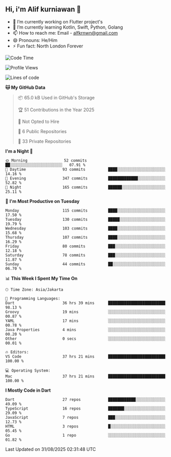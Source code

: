 ## Hi, i'm Alif kurniawan 👋

- 🔭 I’m currently working on Flutter project's
- 🌱 I’m currently learning Kotlin, Swift, Python, Golang
- 📫 How to reach me: Email - alfkrnwn@gmail.com
- 😄 Pronouns: He/Him
- ⚡ Fun fact: North London Forever

<!--START_SECTION:waka-->
![Code Time](http://img.shields.io/badge/Code%20Time-257%20hrs%2032%20mins-blue)

![Profile Views](http://img.shields.io/badge/Profile%20Views-46-blue)

![Lines of code](https://img.shields.io/badge/From%20Hello%20World%20I%27ve%20Written-701.5%20thousand%20lines%20of%20code-blue)

**🐱 My GitHub Data** 

> 📦 65.0 kB Used in GitHub's Storage 
 > 
> 🏆 51 Contributions in the Year 2025
 > 
> 🚫 Not Opted to Hire
 > 
> 📜 6 Public Repositories 
 > 
> 🔑 33 Private Repositories 
 > 
**I'm a Night 🦉** 

```text
🌞 Morning                52 commits          ██░░░░░░░░░░░░░░░░░░░░░░░   07.91 % 
🌆 Daytime                93 commits          ████░░░░░░░░░░░░░░░░░░░░░   14.16 % 
🌃 Evening                347 commits         █████████████░░░░░░░░░░░░   52.82 % 
🌙 Night                  165 commits         ██████░░░░░░░░░░░░░░░░░░░   25.11 % 
```
📅 **I'm Most Productive on Tuesday** 

```text
Monday                   115 commits         ████░░░░░░░░░░░░░░░░░░░░░   17.50 % 
Tuesday                  130 commits         █████░░░░░░░░░░░░░░░░░░░░   19.79 % 
Wednesday                103 commits         ████░░░░░░░░░░░░░░░░░░░░░   15.68 % 
Thursday                 107 commits         ████░░░░░░░░░░░░░░░░░░░░░   16.29 % 
Friday                   80 commits          ███░░░░░░░░░░░░░░░░░░░░░░   12.18 % 
Saturday                 78 commits          ███░░░░░░░░░░░░░░░░░░░░░░   11.87 % 
Sunday                   44 commits          ██░░░░░░░░░░░░░░░░░░░░░░░   06.70 % 
```


📊 **This Week I Spent My Time On** 

```text
🕑︎ Time Zone: Asia/Jakarta

💬 Programming Languages: 
Dart                     36 hrs 39 mins      █████████████████████████   98.13 % 
Groovy                   19 mins             ░░░░░░░░░░░░░░░░░░░░░░░░░   00.87 % 
YAML                     17 mins             ░░░░░░░░░░░░░░░░░░░░░░░░░   00.78 % 
Java Properties          4 mins              ░░░░░░░░░░░░░░░░░░░░░░░░░   00.20 % 
Other                    0 secs              ░░░░░░░░░░░░░░░░░░░░░░░░░   00.01 % 

🔥 Editors: 
VS Code                  37 hrs 21 mins      █████████████████████████   100.00 % 

💻 Operating System: 
Mac                      37 hrs 21 mins      █████████████████████████   100.00 % 
```

**I Mostly Code in Dart** 

```text
Dart                     27 repos            ████████████░░░░░░░░░░░░░   49.09 % 
TypeScript               16 repos            ███████░░░░░░░░░░░░░░░░░░   29.09 % 
JavaScript               7 repos             ███░░░░░░░░░░░░░░░░░░░░░░   12.73 % 
HTML                     3 repos             █░░░░░░░░░░░░░░░░░░░░░░░░   05.45 % 
Go                       1 repo              ░░░░░░░░░░░░░░░░░░░░░░░░░   01.82 % 
```




 Last Updated on 31/08/2025 02:31:48 UTC
<!--END_SECTION:waka-->
